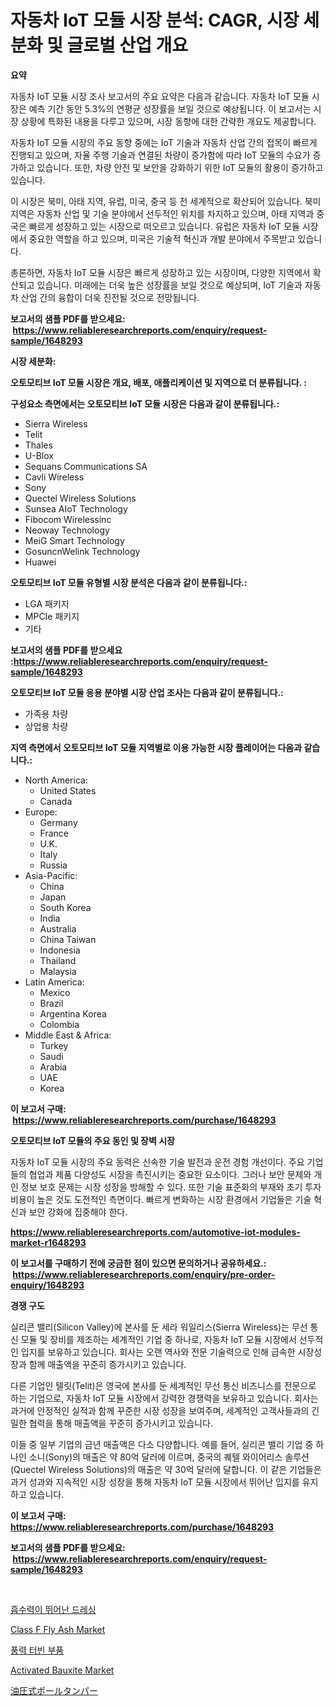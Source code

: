 <p><h1>자동차 IoT 모듈 시장 분석: CAGR, 시장 세분화 및 글로벌 산업 개요</h1></p><p><strong>요약</strong></p>
<p><p>자동차 IoT 모듈 시장 조사 보고서의 주요 요약은 다음과 같습니다. 자동차 IoT 모듈 시장은 예측 기간 동안 5.3%의 연평균 성장률을 보일 것으로 예상됩니다. 이 보고서는 시장 상황에 특화된 내용을 다루고 있으며, 시장 동향에 대한 간략한 개요도 제공합니다.</p><p>자동차 IoT 모듈 시장의 주요 동향 중에는 IoT 기술과 자동차 산업 간의 접목이 빠르게 진행되고 있으며, 자율 주행 기술과 연결된 차량이 증가함에 따라 IoT 모듈의 수요가 증가하고 있습니다. 또한, 차량 안전 및 보안을 강화하기 위한 IoT 모듈의 활용이 증가하고 있습니다.</p><p>이 시장은 북미, 아태 지역, 유럽, 미국, 중국 등 전 세계적으로 확산되어 있습니다. 북미지역은 자동차 산업 및 기술 분야에서 선두적인 위치를 차지하고 있으며, 아태 지역과 중국은 빠르게 성장하고 있는 시장으로 떠오르고 있습니다. 유럽은 자동차 IoT 모듈 시장에서 중요한 역할을 하고 있으며, 미국은 기술적 혁신과 개발 분야에서 주목받고 있습니다.</p><p>총론하면, 자동차 IoT 모듈 시장은 빠르게 성장하고 있는 시장이며, 다양한 지역에서 확산되고 있습니다. 미래에는 더욱 높은 성장률을 보일 것으로 예상되며, IoT 기술과 자동차 산업 간의 융합이 더욱 진전될 것으로 전망됩니다.</p></p>
<p><strong>보고서의 샘플 PDF를 받으세요: &nbsp;<a href="https://www.reliableresearchreports.com/enquiry/request-sample/1648293">https://www.reliableresearchreports.com/enquiry/request-sample/1648293</a></strong></p>
<p><strong>시장 세분화:</strong></p>
<p><strong> 오토모티브 IoT 모듈 시장은 개요, 배포, 애플리케이션 및 지역으로 더 분류됩니다. :</strong></p>
<p><strong>구성요소 측면에서는 오토모티브 IoT 모듈 시장은 다음과 같이 분류됩니다.:</strong></p>
<p><ul><li>Sierra Wireless</li><li>Telit</li><li>Thales</li><li>U-Blox</li><li>Sequans Communications SA</li><li>Cavli Wireless</li><li>Sony</li><li>Quectel Wireless Solutions</li><li>Sunsea AIoT Technology</li><li>Fibocom Wirelessinc</li><li>Neoway Technology</li><li>MeiG Smart Technology</li><li>GosuncnWelink Technology</li><li>Huawei</li></ul></p>
<p><strong> 오토모티브 IoT 모듈 유형별 시장 분석은 다음과 같이 분류됩니다.:</strong></p>
<p><ul><li>LGA 패키지</li><li>MPCIe 패키지</li><li>기타</li></ul></p>
<p><strong>보고서의 샘플 PDF를 받으세요 :<a href="https://www.reliableresearchreports.com/enquiry/request-sample/1648293">https://www.reliableresearchreports.com/enquiry/request-sample/1648293</a></strong></p>
<p><strong> 오토모티브 IoT 모듈 응용 분야별 시장 산업 조사는 다음과 같이 분류됩니다.:</strong></p>
<p><ul><li>가족용 차량</li><li>상업용 차량</li></ul></p>
<p><strong>지역 측면에서 오토모티브 IoT 모듈 지역별로 이용 가능한 시장 플레이어는 다음과 같습니다.:</strong></p>
<p><ul>
    <li>
        North America:
        <ul>
            <li>United States</li>
            <li>Canada</li>
        </ul>
    </li>
    <li>
        Europe:
        <ul>
            <li>Germany</li>
            <li>France</li>
            <li>U.K.</li>
            <li>Italy</li>
            <li>Russia</li>
        </ul>
    </li>
    <li>
        Asia-Pacific:
        <ul>
            <li>China</li>
            <li>Japan</li>
            <li>South Korea</li>
            <li>India</li>
            <li>Australia</li>
            <li>China Taiwan</li>
            <li>Indonesia</li>
            <li>Thailand</li>
            <li>Malaysia</li>
        </ul>
    </li>
    <li>
        Latin America:
        <ul>
            <li>Mexico</li>
            <li>Brazil</li>
            <li>Argentina Korea</li>
            <li>Colombia</li>
        </ul>
    </li>
    <li>
        Middle East & Africa:
        <ul>
            <li>Turkey</li>
            <li>Saudi</li>
            <li>Arabia</li>
            <li>UAE</li>
            <li>Korea</li>
        </ul>
    </li>
    </ul></p>
<p><strong>이 보고서 구매: &nbsp;<a href="https://www.reliableresearchreports.com/purchase/1648293">https://www.reliableresearchreports.com/purchase/1648293</a></strong></p>
<p><strong>오토모티브 IoT 모듈의 주요 동인 및 장벽 시장</strong></p>
<p><p>자동차 IoT 모듈 시장의 주요 동력은 신속한 기술 발전과 운전 경험 개선이다. 주요 기업들의 협업과 제품 다양성도 시장을 촉진시키는 중요한 요소이다. 그러나 보안 문제와 개인 정보 보호 문제는 시장 성장을 방해할 수 있다. 또한 기술 표준화의 부재와 초기 투자 비용이 높은 것도 도전적인 측면이다. 빠르게 변화하는 시장 환경에서 기업들은 기술 혁신과 보안 강화에 집중해야 한다.</p></p>
<p><strong><a href="https://www.reliableresearchreports.com/automotive-iot-modules-market-r1648293">https://www.reliableresearchreports.com/automotive-iot-modules-market-r1648293</a></strong></p>
<p><strong>이 보고서를 구매하기 전에 궁금한 점이 있으면 문의하거나 공유하세요.: &nbsp;<a href="https://www.reliableresearchreports.com/enquiry/pre-order-enquiry/1648293">https://www.reliableresearchreports.com/enquiry/pre-order-enquiry/1648293</a></strong></p>
<p><strong>경쟁 구도</strong></p>
<p><p>실리콘 밸리(Silicon Valley)에 본사를 둔 세라 워일리스(Sierra Wireless)는 무선 통신 모듈 및 장비를 제조하는 세계적인 기업 중 하나로, 자동차 IoT 모듈 시장에서 선두적인 입지를 보유하고 있습니다. 회사는 오랜 역사와 전문 기술력으로 인해 급속한 시장성장과 함께 매출액을 꾸준히 증가시키고 있습니다.</p><p>다른 기업인 텔릿(Telit)은 영국에 본사를 둔 세계적인 무선 통신 비즈니스를 전문으로 하는 기업으로, 자동차 IoT 모듈 시장에서 강력한 경쟁력을 보유하고 있습니다. 회사는 과거에 안정적인 실적과 함께 꾸준한 시장 성장을 보여주며, 세계적인 고객사들과의 긴밀한 협력을 통해 매출액을 꾸준히 증가시키고 있습니다.</p><p>이들 중 일부 기업의 금년 매출액은 다소 다양합니다. 예를 들어, 실리콘 밸리 기업 중 하나인 소니(Sony)의 매출은 약 80억 달러에 이르며, 중국의 퀘텔 와이어리스 솔루션(Quectel Wireless Solutions)의 매출은 약 30억 달러에 달합니다. 이 같은 기업들은 과거 성과와 지속적인 시장 성장을 통해 자동차 IoT 모듈 시장에서 뛰어난 입지를 유지하고 있습니다.</p></p>
<p><strong>이 보고서 구매: &nbsp; <a href="https://www.reliableresearchreports.com/purchase/1648293">https://www.reliableresearchreports.com/purchase/1648293</a></strong></p>
<p><strong>보고서의 샘플 PDF를 받으세요: &nbsp;<a href="https://www.reliableresearchreports.com/enquiry/request-sample/1648293">https://www.reliableresearchreports.com/enquiry/request-sample/1648293</a></strong><strong></strong></p>
<p>&nbsp;</p>
<p><p><a href="https://medium.com/@josefarice/%EC%8A%88%ED%8D%BC-%ED%9D%A1%EC%88%98-%EB%93%9C%EB%A0%88%EC%8B%B1-%EC%8B%9C%EC%9E%A5-%EB%B6%84%EC%84%9D-%EA%B8%80%EB%A1%9C%EB%B2%8C-%EC%82%B0%EC%97%85-%EC%A0%84%EB%A7%9D-%EB%B0%8F-%EC%98%88%EC%B8%A1-2024%EB%85%84%EB%B6%80%ED%84%B0-2031%EB%85%84-50e870ae0183">흡수력이 뛰어난 드레싱</a></p><p><a href="https://issuu.com/reportprime-2/docs/class-f-fly-ash-market-size-2030.pptx">Class F Fly Ash Market</a></p><p><a href="https://github.com/crfsywufhm81415/Market-Research-Report-List-1/blob/main/859650228133.md">풍력 터빈 부품</a></p><p><a href="https://issuu.com/reportprime-2/docs/activated-bauxite-market-size-2030.pptx">Activated Bauxite Market</a></p><p><a href="https://github.com/ppmazlotr77499/Market-Research-Report-List-1/blob/main/765686130737.md">油圧式ポールタンパー</a></p></p>